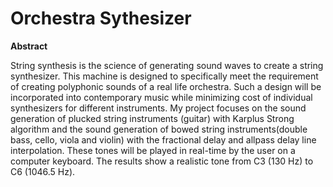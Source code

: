 # Orchestra Sythesizer

**Abstract**

String synthesis is the science of generating sound waves to create a string synthesizer. This machine is designed to specifically meet the requirement of creating polyphonic sounds of a real life orchestra. Such a design will be incorporated into contemporary music while minimizing cost of individual synthesizers for different instruments. My project focuses on the sound generation of plucked string instruments (guitar) with Karplus Strong algorithm  and the sound generation of bowed string instruments(double bass, cello, viola and violin) with the fractional delay and allpass delay line interpolation. These tones will be played in real-time by the user on a computer keyboard.  The results show a realistic tone from C3 (130 Hz) to C6 (1046.5 Hz).  
